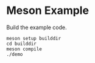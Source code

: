 # Meson Example

Build the example code.
```commandline
meson setup builddir
cd builddir
meson compile
./demo
```
